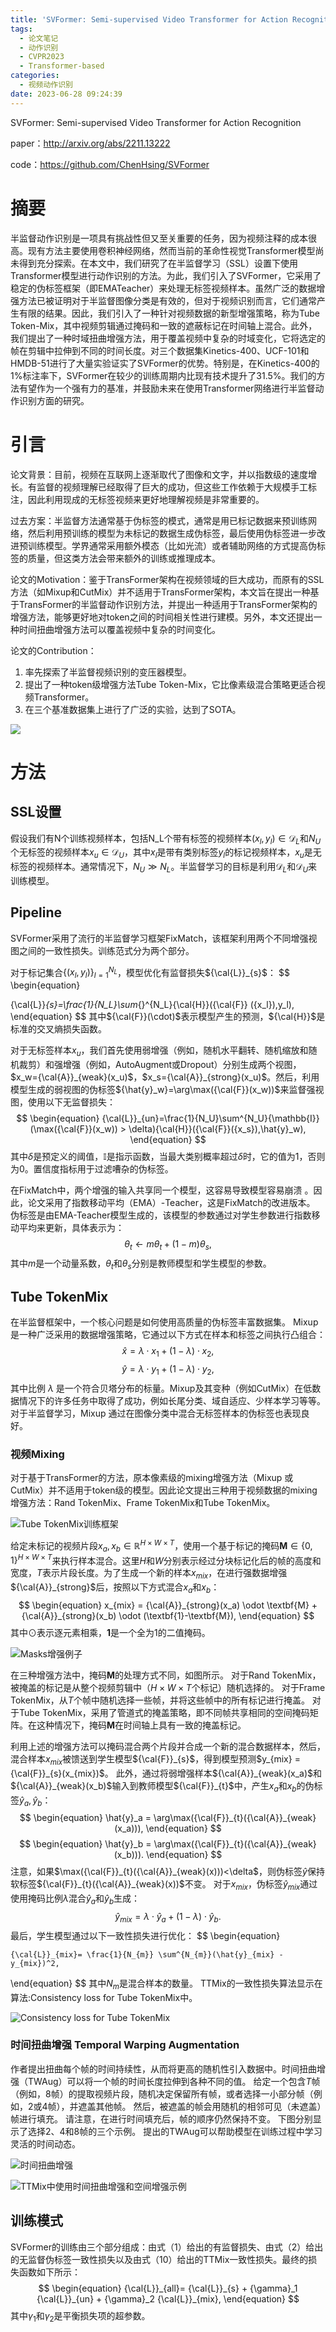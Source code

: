 ```yaml
---
title: 'SVFormer: Semi-supervised Video Transformer for Action Recognition'
tags:
  - 论文笔记
  - 动作识别
  - CVPR2023
  - Transformer-based
categories:
  - 视频动作识别
date: 2023-06-28 09:24:39
---
```

SVFormer: Semi-supervised Video Transformer for Action Recognition

paper：http://arxiv.org/abs/2211.13222

code：https://github.com/ChenHsing/SVFormer

# 摘要

半监督动作识别是一项具有挑战性但又至关重要的任务，因为视频注释的成本很高。现有方法主要使用卷积神经网络，然而当前的革命性视觉Transformer模型尚未得到充分探索。在本文中，我们研究了在半监督学习（SSL）设置下使用Transformer模型进行动作识别的方法。为此，我们引入了SVFormer，它采用了稳定的伪标签框架（即EMATeacher）来处理无标签视频样本。虽然广泛的数据增强方法已被证明对于半监督图像分类是有效的，但对于视频识别而言，它们通常产生有限的结果。因此，我们引入了一种针对视频数据的新型增强策略，称为Tube Token-Mix，其中视频剪辑通过掩码和一致的遮蔽标记在时间轴上混合。此外，我们提出了一种时域扭曲增强方法，用于覆盖视频中复杂的时域变化，它将选定的帧在剪辑中拉伸到不同的时间长度。对三个数据集Kinetics-400、UCF-101和HMDB-51进行了大量实验证实了SVFormer的优势。特别是，在Kinetics-400的1%标注率下，SVFormer在较少的训练周期内比现有技术提升了31.5%。我们的方法有望作为一个强有力的基准，并鼓励未来在使用Transformer网络进行半监督动作识别方面的研究。

<!--more-->

# 引言

论文背景：目前，视频在互联网上逐渐取代了图像和文字，并以指数级的速度增长。有监督的视频理解已经取得了巨大的成功，但这些工作依赖于大规模手工标注，因此利用现成的无标签视频来更好地理解视频是非常重要的。

过去方案：半监督方法通常基于伪标签的模式，通常是用已标记数据来预训练网络，然后利用预训练的模型为未标记的数据生成伪标签，最后使用伪标签进一步改进预训练模型。学界通常采用额外模态（比如光流）或者辅助网络的方式提高伪标签的质量，但这类方法会带来额外的训练或推理成本。

论文的Motivation：鉴于TransFormer架构在视频领域的巨大成功，而原有的SSL方法（如Mixup和CutMix）并不适用于TransFormer架构，本文旨在提出一种基于TransFormer的半监督动作识别方法，并提出一种适用于TransFormer架构的增强方法，能够更好地对token之间的时间相关性进行建模。另外，本文还提出一种时间扭曲增强方法可以覆盖视频中复杂的时间变化。

论文的Contribution：

1. 率先探索了半监督视频识别的变压器模型。
2. 提出了一种token级增强方法Tube Token-Mix，它比像素级混合策略更适合视频Transformer。
3. 在三个基准数据集上进行了广泛的实验，达到了SOTA。



![](https://yic-123.oss-cn-guangzhou.aliyuncs.com//img/20230628113047.png)

# 方法

## SSL设置

假设我们有N个训练视频样本，包括N_L个带有标签的视频样本$(x_l,y_l) \in \mathcal{D}_L$和$N_U$个无标签的视频样本$x_u \in \mathcal{D}_U$，其中$x_l$是带有类别标签$y_l$的标记视频样本，$x_u$是无标签的视频样本。通常情况下，$N_U \gg N_L$。半监督学习的目标是利用$\mathcal{D}_L$和$\mathcal{D}_U$来训练模型。

## Pipeline

SVFormer采用了流行的半监督学习框架FixMatch，该框架利用两个不同增强视图之间的一致性损失。训练范式分为两个部分。

对于标记集合$\{(x_l, y_l)\}_{l=1}^{N_L}$，模型优化有监督损失${\cal{L}}_{s}$：
$$
\begin{equation}

{\cal{L}}_{s}=\frac{1}{N_L}\sum_{}^{N_L}{\cal{H}}({\cal{F}} ({x_l}),y_l),
\end{equation}
$$
其中${\cal{F}}(\cdot)$表示模型产生的预测，${\cal{H}}$是标准的交叉熵损失函数。

对于无标签样本$x_u$，我们首先使用弱增强（例如，随机水平翻转、随机缩放和随机裁剪）和强增强（例如，AutoAugment或Dropout）分别生成两个视图，$x_w={\cal{A}}_{weak}(x_u)$，$x_s={\cal{A}}_{strong}(x_u)$。然后，利用模型生成的弱视图的伪标签${\hat{y}_w}=\arg\max({\cal{F}}(x_w))$来监督强视图，使用以下无监督损失：
$$
\begin{equation}
{\cal{L}}_{un}=\frac{1}{N_U}\sum^{N_U}{\mathbb{I}} (\max({\cal{F}}(x_w)) > \delta){\cal{H}}({\cal{F}}({x_s}),\hat{y}_w),
\end{equation}
$$
其中$\delta$是预定义的阈值，${\mathbb{I}}$是指示函数，当最大类别概率超过$\delta$时，它的值为1，否则为0。置信度指标用于过滤嘈杂的伪标签。

在FixMatch中，两个增强的输入共享同一个模型，这容易导致模型容易崩溃 。因此，论文采用了指数移动平均（EMA）-Teacher，这是FixMatch的改进版本。
伪标签是由EMA-Teacher模型生成的，该模型的参数通过对学生参数进行指数移动平均来更新，具体表示为：
$$
\begin{equation}
{\theta}_t \gets m {\theta}_t +(1- m) {\theta}_s,
\end{equation}
$$
其中$m$是一个动量系数，$\theta_{t}$和$\theta_{s}$分别是教师模型和学生模型的参数。

## Tube TokenMix
在半监督框架中，一个核心问题是如何使用高质量的伪标签丰富数据集。
Mixup 是一种广泛采用的数据增强策略，它通过以下方式在样本和标签之间执行凸组合：
$$
\begin{equation}
  \hat{x} = \lambda \cdot x_1 + (1-\lambda) \cdot x_2,
\end{equation}
$$
$$
\begin{equation}
  \hat{y} = \lambda \cdot y_1 + (1-\lambda) \cdot y_2,
\end{equation}
$$
其中比例 $\lambda$ 是一个符合贝塔分布的标量。Mixup及其变种（例如CutMix）在低数据情况下的许多任务中取得了成功，例如长尾分类、域自适应、少样本学习等等。对于半监督学习，Mixup 通过在图像分类中混合无标签样本的伪标签也表现良好。

### 视频Mixing

对于基于TransFormer的方法，原本像素级的mixing增强方法（Mixup 或CutMix）并不适用于token级的模型。因此论文提出三种用于视频数据的mixing增强方法：Rand TokenMix、Frame TokenMix和Tube TokenMix。

![Tube TokenMix训练框架](https://yic-123.oss-cn-guangzhou.aliyuncs.com//img/20230629104912.png)

给定未标记的视频片段$x_a, x_b\in \mathbb{R}^{H\times W\times T}$，使用一个基于标记的掩码$\textbf{M}\in\{0,1\}^{H\times W\times T}$来执行样本混合。这里$H$和$W$分别表示经过分块标记化后的帧的高度和宽度，$T$表示片段长度。为了生成一个新的样本$x_{mix}$，在进行强数据增强${\cal{A}}_{strong}$后，按照以下方式混合$x_a$和$x_b$：
$$
\begin{equation}
    x_{mix} = {\cal{A}}_{strong}(x_a) \odot \textbf{M} + {\cal{A}}_{strong}(x_b) \odot (\textbf{1}-\textbf{M}),
\end{equation}
$$
其中$\odot$表示逐元素相乘，$\textbf{1}$是一个全为1的二值掩码。

![Masks增强例子](https://yic-123.oss-cn-guangzhou.aliyuncs.com//img/20230706152632.png)

在三种增强方法中，掩码$\textbf{M}$的处理方式不同，如图所示。
对于Rand TokenMix，被掩盖的标记是从整个视频剪辑中（$H\times W\times T$个标记）随机选择的。
对于Frame TokenMix，从$T$个帧中随机选择一些帧，并将这些帧中的所有标记进行掩盖。
对于Tube TokenMix，采用了管道式的掩盖策略，即不同帧共享相同的空间掩码矩阵。在这种情况下，掩码$\textbf{M}$在时间轴上具有一致的掩盖标记。

利用上述的增强方法可以掩码混合两个片段并合成一个新的混合数据样本，然后，混合样本$x_{mix}$被馈送到学生模型${\cal{F}}_{s}$，得到模型预测$y_{mix} = {\cal{F}}_{s}(x_{mix})$。
此外，通过将弱增强样本${\cal{A}}_{weak}(x_a)$和${\cal{A}}_{weak}(x_b)$输入到教师模型${\cal{F}}_{t}$中，产生$x_a$和$x_b$的伪标签$\hat{y}_a,\hat{y}_b$：
$$
\begin{equation}
    \hat{y}_a = \arg\max({\cal{F}}_{t}({\cal{A}}_{weak}(x_a))), 
\end{equation}
$$
$$
\begin{equation}
    \hat{y}_b = \arg\max({\cal{F}}_{t}({\cal{A}}_{weak}(x_b))).   
\end{equation}
$$
注意，如果$\max({\cal{F}}_{t}({\cal{A}}_{weak}(x)))<\delta$，则伪标签$\hat{y}$保持软标签${\cal{F}}_{t}({\cal{A}}_{weak}(x))$不变。
对于$x_{mix}$，伪标签$\hat{y}_{mix}$通过使用掩码比例$\lambda$混合$\hat{y}_a$和$\hat{y}_b$生成：
$$
\begin{equation}
    \hat{y}_{mix} = \lambda \cdot \hat{y}_a + (1-\lambda) \cdot \hat{y}_b.
\end{equation}
$$
最后，学生模型通过以下一致性损失进行优化：
$$
\begin{equation}

    {\cal{L}}_{mix}= \frac{1}{N_{m}} \sum^{N_{m}}(\hat{y}_{mix} - y_{mix})^2,
\end{equation}
$$
其中$N_{m}$是混合样本的数量。
TTMix的一致性损失算法显示在算法:Consistency loss for Tube TokenMix中。

![Consistency loss for Tube TokenMix](https://yic-123.oss-cn-guangzhou.aliyuncs.com//img/20230706153406.png)

### 时间扭曲增强 Temporal Warping Augmentation
作者提出扭曲每个帧的时间持续性，从而将更高的随机性引入数据中。时间扭曲增强（TWAug）可以将一个帧的时间长度拉伸到各种不同的值。
给定一个包含$T$帧（例如，8帧）的提取视频片段，随机决定保留所有帧，或者选择一小部分帧（例如，2或4帧），并遮盖其他帧。
然后，被遮盖的帧会用随机的相邻可见（未遮盖）帧进行填充。
请注意，在进行时间填充后，帧的顺序仍然保持不变。
下图分别显示了选择2、4和8帧的三个示例。
提出的TWAug可以帮助模型在训练过程中学习灵活的时间动态。

![时间扭曲增强](https://yic-123.oss-cn-guangzhou.aliyuncs.com//img/20230706160835.png)

![TTMix中使用时间扭曲增强和空间增强示例](https://yic-123.oss-cn-guangzhou.aliyuncs.com//img/20230706161103.png)

## 训练模式

SVFormer的训练由三个部分组成：由式（1）给出的有监督损失、由式（2）给出的无监督伪标签一致性损失以及由式（10）给出的TTMix一致性损失。最终的损失函数如下所示：
$$
\begin{equation}
{\cal{L}}_{all}= {\cal{L}}_{s} + {\gamma}_1  {\cal{L}}_{un} + {\gamma}_2  {\cal{L}}_{mix},
\end{equation}
$$
其中${\gamma}_1$和${\gamma}_2$是平衡损失项的超参数。